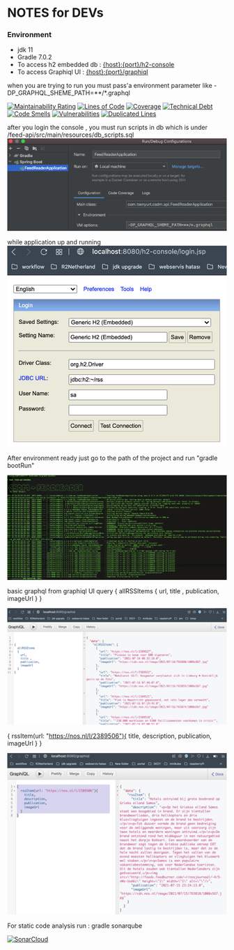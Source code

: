 # NOTES for DEVs

### Environment

* jdk 11
* Gradle 7.0.2
* To access h2 embedded db  : [{host}:{port}/h2-console](http://localhost:8080/h2-console)
* To access Graphiql UI     : [{host}:{port}/graphiql](http://localhost:8080/graphiql)

when you are trying to run you must pass'a environment parameter like
-DP_GRAPHQL_SHEME_PATH=**/*.graphql 


[![Maintainability Rating](https://sonarcloud.io/api/project_badges/measure?project=tanersenyurt_feedreader&metric=sqale_rating)](https://sonarcloud.io/dashboard?id=tanersenyurt_feedreader)
[![Lines of Code](https://sonarcloud.io/api/project_badges/measure?project=tanersenyurt_feedreader&metric=ncloc)](https://sonarcloud.io/dashboard?id=tanersenyurt_feedreader)
[![Coverage](https://sonarcloud.io/api/project_badges/measure?project=tanersenyurt_feedreader&metric=coverage)](https://sonarcloud.io/dashboard?id=tanersenyurt_feedreader)
[![Technical Debt](https://sonarcloud.io/api/project_badges/measure?project=tanersenyurt_feedreader&metric=sqale_index)](https://sonarcloud.io/dashboard?id=tanersenyurt_feedreader)
[![Code Smells](https://sonarcloud.io/api/project_badges/measure?project=tanersenyurt_feedreader&metric=code_smells)](https://sonarcloud.io/dashboard?id=tanersenyurt_feedreader)
[![Vulnerabilities](https://sonarcloud.io/api/project_badges/measure?project=tanersenyurt_feedreader&metric=vulnerabilities)](https://sonarcloud.io/dashboard?id=tanersenyurt_feedreader)
[![Duplicated Lines](https://sonarcloud.io/api/project_badges/measure?project=tanersenyurt_feedreader&metric=duplicated_lines_density)](https://sonarcloud.io/dashboard?id=tanersenyurt_feedreader)

after you login the console , you must run scripts in db which is under /feed-api/src/main/resources/db_scripts.sql
![gradle bootRun](resources/environment.png?raw=true)

while application up and running 
![gradle bootRun](resources/h2.png?raw=true)

After environment ready just go to the path of the project and run "gradle bootRun"

![gradle bootRun](resources/gradle.png?raw=true)

basic graphql from graphiql UI query { allRSSItems { url, title , publication, imageUrl } }

![grapql sample](resources/graphql.png?raw=true)

{ rssItem(url: "https://nos.nl/l/2389506"){
title, description, publication, imageUrl } }

![grapql sample](resources/graphiql2.png?raw=true)

For static code analysis run : 
    gradle sonarqube

[![SonarCloud](https://sonarcloud.io/images/project_badges/sonarcloud-white.svg)](https://sonarcloud.io/dashboard?id=tanersenyurt_feedreader)
